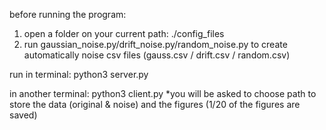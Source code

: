 before running the program:
1. open a folder on your current path: ./config_files
2. run gaussian_noise.py/drift_noise.py/random_noise.py to create automatically noise csv files (gauss.csv / drift.csv / random.csv)

run in terminal:
python3 server.py

in another terminal: 
python3 client.py
  *you will be asked to choose path to store the data (original & noise) and the figures (1/20 of the figures are saved)
